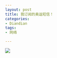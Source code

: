 ```yaml
---
layout: post
title: 我订阅的奥运短信！
categories:
- Diandian
tags:
- 网络

---
```

<img src="http://m2.img.srcdd.com/farm5/d/2012/0627/10/294217C9BF2C153CFDF8D32F0C4D1451_B500_900_500_218.PNG" />